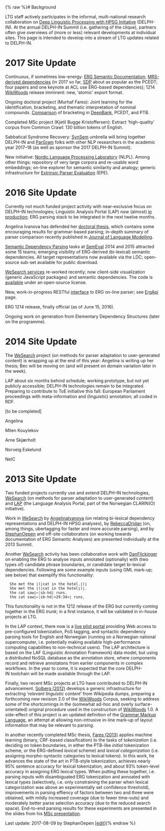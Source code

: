 {% raw %}# Background

LTG staff actively participates in the informal, multi-national research
collaboration on [Deep Linguistic Processing with HPSG
Initiative](http://www.delph-in.net) (DELPH-IN). At the annual
DELPH-IN Summit (i.e. gathering of the clique), partners often give
overviews of (more or less) relevant developments at individual sites.
This page is intended to develop into a stream of LTG updates related to
DELPH-IN.

# 2017 Site Update

Continuous, if sometimes low-energy: [ERG Semantic
Documentation](https://blog.inductorsoftware.com/docsproto/erg/ErgSemantics); [MRS-derived dependencies](https://blog.inductorsoftware.com/docsproto/tools/EdsTop) (in
2017 so far, [SDP](http://sdp.delph-in.net) about as popular as the
PCEDT; four papers and one keynote at ACL use ERG-based dependencies);
1214 [WikiWoods](https://blog.inductorsoftware.com/docsproto/home/WikiWoods) release imminent: new, ‘atomic’ export
format.

Ongoing doctoral project (Murhaf Fares): Joint learning for the
identification, bracketing, and thematic interpretation of nominal
compounds.
[Comparison](http://folk.uio.no/murhaff/nnbracketing/bracketing.html) of
bracketing in [DeepBank](https://blog.inductorsoftware.com/docsproto/home/DeepBank), PCEDT, and PTB.

Completed MSc project (Kjetil Bugge Kristoffersen): Extract
‘high-quality’ corpus from Common Crawl: 130 billion tokens of English.

Sabbatical Syndrome Recovery:
[SynSem](https://cas.oslo.no/research-groups/synsem-from-form-to-meaning-integrating-linguistics-and-computing-article1805-827.html)
umbrella will bring together DELPH-IN and [ParGram](/ParGram) folks with
other NLP researchers in the academic year 2017–18 (as well as sponsor
the 2017 DELPH-IN Summit).

New initiative: [Nordic Language Processing
Laboratory](http://vectors.nlpl.eu) (NLPL). Among other things:
repository of very large corpora and re-usable word embeddings; on-line
explorer for semantic similarity and analogy; generic infrastructure for
[Extrinsic Parser Evaluation](http://epe.nlpl.eu) (EPE).

# 2016 Site Update

Currently not much funded project activity with near-exclusive focus on
DELPH-IN technologies; Linguistic Analysis Portal (LAP) now (almost) [in
production](http://lap.clarino.uio.no); ERG parsing stack to be
integrated in the next twelve months.

Angelina Ivanova has defended her [doctoral
thesis](https://www.duo.uio.no/handle/10852/48673), which contains some
encouraging results for grammar-based parsing; in-depth summary of
parser comparison recently published in [Journal of Language
Modelling](http://jlm.ipipan.waw.pl/index.php/JLM/article/view/101).

[Semantic Dependency Parsing](http://sdp.delph-in.net) tasks at
[SemEval](/SemEval) 2014 and 2015 attracted some 15 teams; emerging
visibility of ERG-derived (bi-lexical) semantic dependencies. All target
representations now available via the LDC; open-source sub-set available
for public download.

[WeSearch services](http://wesearch.delph-in.net) re-worked recently;
now client-side visualization (generic JavaScript packages) and semantic
dependencies. The code is [available](http://svn.delph-in.net/wsi/)
under an open-source license.

New, work-in-progress RESTful
[interface](http://erg.delph-in.net/rest/0.9/parse?derivation=json&input=Abrams%20arrived.)
to ERG on-line parser; see [ErgApi](https://blog.inductorsoftware.com/docsproto/erg/ErgApi) page.

ERG 1214 release, finally official (as of June 15, 2016).

Ongoing work on generation from Elementary Dependency Structures (later
on the programme).

# 2014 Site Update

The
[WeSearch](http://www.mn.uio.no/ifi/english/research/projects/wesearch/)
project (on methods for parser adaptation to user-generated content) is
wrapping up at the end of this year: Angelina is writing up her thesis;
Bec will be moving on (and will present on domain variation later in the
week).

LAP about six months behind schedule; working prototype, but not yet
publicly accessible; DELPH-IN technologies remain to be integrated.
Preparing to contribute to ToE initiative this fall: European Parliament
proceedings with meta-information and (linguistic) annotation; all coded
in RDF.

\[to be completed\]

Angelina

Milen Kouylekov

Arne Skjærholt

Norveig Eskelund

NeIC

# 2013 Site Update

Two funded projects currently use and extend DELPH-IN technologies,
[WeSearch](http://www.mn.uio.no/ifi/english/research/projects/wesearch/)
(on methods for parser adaptation to user-generated content) and
[LAP](http://www.mn.uio.no/ifi/english/research/projects/clarino/) (the
Language Analysis Portal, part of the Norwegian CLARIN(O) initiative).

Work in [WeSearch](https://blog.inductorsoftware.com/docsproto/garage/WeSearch) by [AngelinaIvanova](../AngelinaIvanova) (on
relating bi-lexical dependency representations and DELPH-IN HPSG
analyses), by [RebeccaDridan](../RebeccaDridan) (on, among things,
ubertagging for faster and more accurate parsing), and by
[StephanOepen](../StephanOepen) and off-site collaborators (on working
towards documentation of ERG Semantic Analyses) are presented
individually at the 2013 Summit.

Another [WeSearch](https://blog.inductorsoftware.com/docsproto/garage/WeSearch) activity has been collaborative work with
[DanFlickinger](../DanFlickinger) on enabling the ERG to analyse inputs
annotated (optionally) with (two types of) candidate phrase boundaries,
or candidate target bi-lexical dependencies. Following are some example
inputs (using GML mark-up; see below) that exemplify this functionality:

      She met the ⌊(⌋cat in the hotel.⌊)⌋
      She met the ⌊(⌋cat in the hotel⌊)⌋.
      the cat saw⌊←¦sb-hd⌋ runs.
      the cat saw⌊←¦sb-hd¦<29:34>⌋ runs.

This functionality is not in the 1212 release of the ERG but currently
coming together in the ERG *trunk*; in a first instance, it will be
validated in in-house projects at LTG.

In the LAP context, there now is a [live pilot
portal](http://lap.clarino.uio.no) providing Web access to
pre-configured tokenization, PoS tagging, and syntactic dependency
parsing tools for English and Norwegian (running on a Norwegian national
supercomputer, i.e. potentially making available high-performance
computing capabilities to non-technical users). The LAP architecture is
based on the LAF (Linguistic Annotation Framework) data model, but using
a distributed NoSQL database as the annotation store, where components
record and retrieve annotatons from earlier components in complex
workflows. In the year to come, it is expected that the core
DELPH-IN toolchain will be made available through the LAP.

Finally, two recent MSc projects at LTG have contributed to DELPH-IN
advancement. [Solberg (2012)](https://www.duo.uio.no/handle/10852/34914)
develops a generic infrastructure for extracting ‘*relevant linguistic
content*’ from Wikipedia dumps, preparing a forthcoming new revision 2.0
of the [WikiWoods](https://blog.inductorsoftware.com/docsproto/home/WikiWoods) Corpus, seeking to address some of the
shortcomings in the (somewhat ad-hoc and overly surface-orientated)
original procedure used in the construction of [WikiWoods](https://blog.inductorsoftware.com/docsproto/home/WikiWoods)
1.0. A side-effect of this project is an updated definition of the
[Grammar Markup Language](https://blog.inductorsoftware.com/docsproto/tools/ErgGml), an attempt at allowing non-intrusive
in-line mark-up of layout information that may be relevant to parsing.

In another recently completed MSc thesis, [Fares
(2013)](http://www.delph-in.net/2013/ltg/Fares:13.pdf) applies machine
learning (binary, CRF-based classification) to the tasks of
*tokenization* (i.e. deciding on token boundaries, in either the
PTB-like *initial* tokenization scheme, or the ERG-defined *lexical*
scheme) and *lexical categorization* (i.e. assigning morpho-syntactic
categories to lexical tokens). In this work, he advances the state of
the art in PTB-style tokenization, achieves nearly 95% sentence accuracy
for lexical tokenization, and about 93% token-level accuracy in
assigning ERG lexical types. When putting these together, i.e. parsing
inputs with disambiguated ERG tokenization and annoated with lexical
types (selectively, i.e. only constraining the parser when lexical
categorization was above an experimentally set confidence threshold),
improvements in parsing effiency of factors between two and three were
obtained, with mildly increased coverage (due to fewer time-outs) and
moderately better parse selection accuracy (due to the reduced search
space). End-to-end parsing results for these experiments are presented
in the slides from his [MSc
presentation](http://www.delph-in.net/2013/ltg/fares.slides.pdf).

Last update: 2017-08-09 by StephanOepen [[edit](https://github.com/delph-in/docs/wiki/LtgOslo_Delphin/_edit)]{% endraw %}